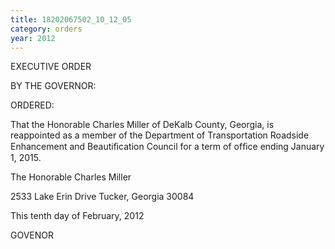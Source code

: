 ```yaml
---
title: 18202067502_10_12_05
category: orders
year: 2012
---
```

 

EXECUTIVE ORDER

BY THE GOVERNOR:

ORDERED:

That the Honorable Charles Miller of DeKalb County, Georgia, is
reappointed as a member of the Department of Transportation
Roadside Enhancement and Beautiﬁcation Council for a term of
ofﬁce ending January 1, 2015.

The Honorable Charles Miller

2533 Lake Erin Drive
Tucker, Georgia 30084

This tenth day of February, 2012

  

  

GOVENOR

